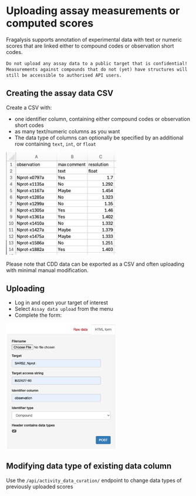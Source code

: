 
# Uploading assay measurements or computed scores

Fragalysis supports annotation of experimental data with text or numeric scores that are linked either to compound codes or observation short codes.

```{warning}
Do not upload any assay data to a public target that is confidential! Measurements against compounds that do not (yet) have structures will still be accessible to authorised API users.
```

## Creating the assay data CSV

Create a CSV with:

- one identifier column, containing either compound codes or observation short codes
- as many text/numeric columns as you want
- The data type of columns can optionally be specified by an additional row containing `text`, `int`, or `float`

<img src="_static/media/assay_data_csv.png" alt="assay_data_csv" width="300px">

Please note that CDD data can be exported as a CSV and often uploading with minimal manual modification.

## Uploading

- Log in and open your target of interest
- Select `Assay data upload` from the menu
- Complete the form:

<img src="_static/media/assay_data_form.png" alt="assay_data_form" width="300px">

## Modifying data type of existing data column

Use the `/api/activity_data_curation/` endpoint to change data types of previously uploaded scores
